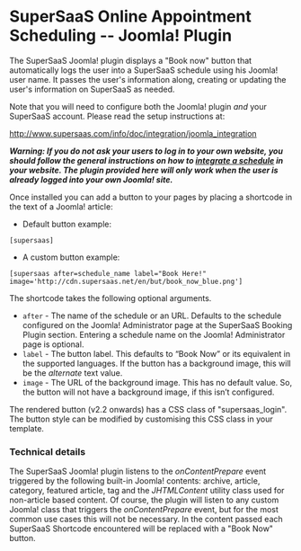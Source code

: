 # SuperSaaS Online Appointment Scheduling -- Joomla! Plugin

The SuperSaaS Joomla! plugin displays a "Book now" button that automatically logs the user into a SuperSaaS schedule using his Joomla! user name. It passes the user's information along, creating or updating the user's information on SuperSaaS as needed.

Note that you will need to configure both the Joomla! plugin *and* your SuperSaaS account. Please read the setup instructions at:

<http://www.supersaas.com/info/doc/integration/joomla_integration>

___Warning: If you do not ask your users to log in to your own website, you should follow the general instructions on how to [integrate a schedule](http://www.supersaas.com/info/doc/integration "Integration | Integrate a schedule in your website") in your website. The plugin provided here will only work when the user is already logged into your own Joomla! site.___

Once installed you can add a button to your pages by placing a shortcode in the text of a Joomla! article:

* Default button example:
```
[supersaas]
```
* A custom button example:
```
[supersaas after=schedule_name label="Book Here!" image='http://cdn.supersaas.net/en/but/book_now_blue.png']
```

The shortcode takes the following optional arguments.

* `after` - The name of the schedule or an URL. Defaults to the schedule configured on the Joomla! Administrator page at the SuperSaaS Booking Plugin section. Entering a schedule name on the Joomla! Administrator page is optional.
* `label` - The button label. This defaults to “Book Now” or its equivalent in the supported languages. If the button has a background image, this will be the *alternate* text value.
* `image` - The URL of the background image. This has no default value. So, the button will not have a background image, if this isn’t configured.

The rendered button (v2.2 onwards) has a CSS class of "supersaas_login". The button style can be modified by customising this CSS class in your template.
### Technical details

The SuperSaaS Joomla! plugin listens to the *onContentPrepare* event triggered by the following built-in Joomla! contents: archive, article, category, featured article, tag and the *JHTMLContent* utility class used for non-article based content.
Of course, the plugin will listen to any custom Joomla! class that triggers the *onContentPrepare* event, but for the most common use cases this will not be necessary.
In the content passed each SuperSaaS Shortcode encountered will be replaced with a "Book Now" button.
